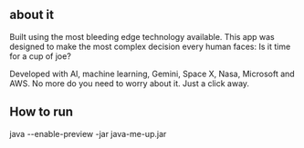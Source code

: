 ## about it
Built using the most bleeding edge technology available. This app was designed to make the most
complex decision every human faces: Is it time for a cup of joe?

Developed with AI, machine learning, Gemini, Space X, Nasa, Microsoft and AWS.
No more do you need to worry about it. Just a click away.

## How to run
java --enable-preview -jar java-me-up.jar
